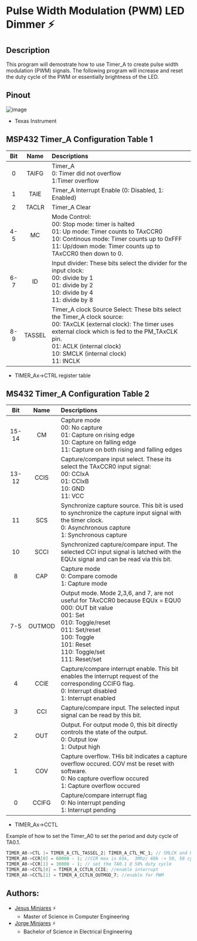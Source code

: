 # **Pulse Width Modulation (PWM) LED Dimmer :zap:**

## **Description**
This program will demostrate how to use Timer_A to create pulse width modulation (PWM) signals. The following program will increase and reset the duty cycle of the PWM or essentially brightness of the LED. 

## **Pinout**
![image](https://user-images.githubusercontent.com/60948298/146273491-d2079ae0-385a-4f9a-ac03-24f95911efea.png)
- Texas Instrument

## **MSP432 Timer_A Configuration Table 1**
| **Bit**  | **Name**              | **Descriptions** |
| :---: | :---:            | :--- |        
| 0     | TAIFG           | Timer_A <br> 0: Timer did not overflow <br> 1:Timer overflow |  
| 1     | TAIE          |  Timer_A Interrupt Enable (0: Disabled, 1: Enabled)   | 
| 2     | TACLR       |  Timer_A Clear    |
| 4-5   | MC       |  Mode Control: <br> 00: Stop mode: timer is halted <br> 01: Up mode: Timer counts to TAxCCR0 <br> 10: Continous mode: Timer counts up to 0xFFF <br> 11: Up/down mode: Timer counts up to TAxCCR0 then down to 0.   |
| 6-7   | ID | Input divider: These bits select the divider for the input clock: <br> 00: divide by 1 <br> 01: divide by 2 <br> 10: divide by 4 <br> 11: divide by 8|
| 8-9 | TASSEL | Timer_A clock Source Select: These bits select the Timer_A clock source: <br> 00: TAxCLK (external clock): The timer uses external clock which is fed to the PM_TAxCLK pin. <br> 01: ACLK (internal clock) <br> 10: SMCLK (internal clock) <br> 11: INCLK
  * TIMER_Ax->CTRL register table 

## **MS432 Timer_A Configuration Table 2**
| **Bit**  | **Name**              | **Descriptions** |
| :---: | :---:            | :--- |        
| 15-14 | CM | Capture mode <br> 00: No capture <br> 01: Capture on rising edge <br> 10: Capture on falling edge <br> 11: Capture on both rising and falling edges
| 13-12 | CCIS | Capture/compare input select. These its select the TAxCCR0 input signal: <br> 00: CCIxA <br> 01: CCIxB <br> 10: GND <br> 11:  VCC |
| 11 | SCS | Synchronize capture source. This bit is used to synchronize the capture input signal with the timer clock. <br> 0: Asynchronous capture <br> 1: Synchronous capture |
| 10 | SCCI | Synchronized capture/compare input. The selected CCI input signal is latched with the EQUx signal and can be read via this bit. |
| 8 | CAP | Capture mode <br> 0: Compare comode <br> 1: Capture mode |
| 7-5 | OUTMOD | Output mode. Mode 2,3,6, and 7, are not useful for TAxCCR0 because EQUx = EQU0 <br> 000: OUT bit value <br> 001: Set <br> 010: Toggle/reset <br> 011: Set/reset <br> 100: Toggle <br> 101: Reset <br> 110: Toggle/set <br> 111: Reset/set |
| 4 | CCIE | Capture/compare interrupt enable. This bit enables the interrupt request of the corresponding CCIFG flag. <br> 0: Interrupt disabled <br> 1: Interrupt enabled |
| 3 | CCI | Capture/compare input. The selected input signal can be read by this bit. |
| 2 | OUT | Output. For output mode 0, this bit directly controls the state of the output. <br> 0: Output low <br> 1: Output high|
| 1 | COV | Capture overflow. THis bit indicates a capture overflow occured. COV mst be reset with software. <br> 0: No capture overflow occured <br> 1: Capture overflow occured|
| 0 | CCIFG | Capture/compare interrupt flag <br> 0: No interrupt pending <br> 1: Interrupt pending |
  * TIMER_Ax->CCTL

Example of how to set the Timer_A0 to set the period and duty cycle of TA0.1.
~~~c
TIMER_A0->CTL |= TIMER_A_CTL_TASSEL_2| TIMER_A_CTL_MC_1; // SMLCK and UP-MODE
TIMER_A0->CCR[0] = 60000 - 1; //CCR max is 65k,  3Mhz/ 60k -> 50, 50 cycles for 1 second
TIMER_A0->CCR[1] = 30000 - 1; // set the TA0.1 @ 50% duty cycle  
TIMER_A0->CCTL[0] = TIMER_A_CCTLN_CCIE; //enable interrupt
TIMER_A0->CCTL[1] = TIMER_A_CCTLN_OUTMOD_7; //enable for PWM
~~~

## **Authors:**
  - [Jesus Minjares](https://github.com/jminjares4) :zap:
    - Master of Science in Computer Engineering
  - [Jorge Minjares](https://github.com/JorgeMinjares) :zap:
    - Bachelor of Science in Electrical Engineering
